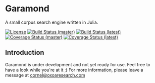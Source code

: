 # Garamond

A small corpus search engine written in Julia.

[![License](http://img.shields.io/badge/license-MIT-brightgreen.svg?style=flat)](LICENSE.md) 
[![Build Status (master)](https://travis-ci.com/zgornel/Garamond.jl.svg?branch=master)](https://travis-ci.com/zgornel/Garamond.jl) 
[![Build Status (latest)](https://travis-ci.com/zgornel/Garamond.jl.svg?branch=latest)](https://travis-ci.com/zgornel/Garamond.jl) 
[![Coverage Status (master)](https://coveralls.io/repos/github/zgornel/Garamond.jl/badge.svg?branch=master)](https://coveralls.io/github/zgornel/Garamond.jl?branch=master)
[![Coverage Status (latest)](https://coveralls.io/repos/github/zgornel/Garamond.jl/badge.svg?branch=latest)](https://coveralls.io/github/zgornel/Garamond.jl?branch=latest)

## Introduction

Garamond is under development and not yet ready for use. Feel free to have a look while you're at it ;)
For more information, please leave a message at cornel@oxoaresearch.com
